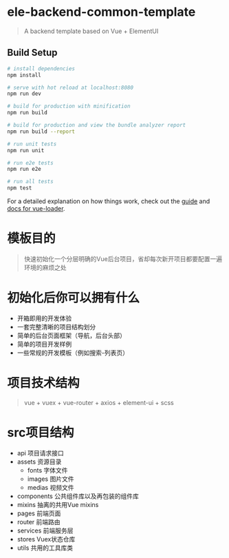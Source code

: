 # ele-backend-common-template

> A backend template based on Vue + ElementUI

## Build Setup

``` bash
# install dependencies
npm install

# serve with hot reload at localhost:8080
npm run dev

# build for production with minification
npm run build

# build for production and view the bundle analyzer report
npm run build --report

# run unit tests
npm run unit

# run e2e tests
npm run e2e

# run all tests
npm test
```

For a detailed explanation on how things work, check out the [guide](http://vuejs-templates.github.io/webpack/) and [docs for vue-loader](http://vuejs.github.io/vue-loader).

# 模板目的
> 快速初始化一个分层明确的Vue后台项目，省却每次新开项目都要配置一遍环境的麻烦之处

# 初始化后你可以拥有什么
* 开箱即用的开发体验
* 一套完整清晰的项目结构划分
* 简单的后台页面框架（导航，后台头部）
* 简单的项目开发样例
* 一些常规的开发模板（例如搜索-列表页）

# 项目技术结构
> vue + vuex + vue-router + axios + element-ui + scss

# src项目结构
*   api     项目请求接口
*   assets  资源目录
    +   fonts   字体文件
    +   images  图片文件
    +   medias  视频文件
*   components  公共组件库以及再包装的组件库
*   mixins  抽离的共用Vue mixins
*   pages   前端页面
*   router  前端路由
*   services  前端服务层
*   stores  Vuex状态仓库
*   utils   共用的工具库类